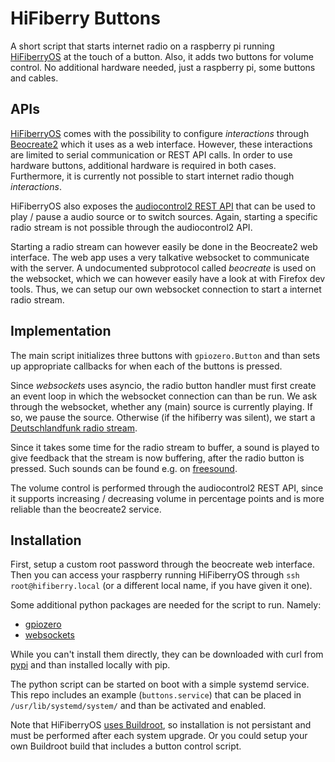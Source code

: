 # HiFiberry Buttons

A short script that starts internet radio on a raspberry pi running [HiFiberryOS](https://github.com/hifiberry/hifiberry-os) at the touch of a button. Also, it adds two buttons for volume control. No additional hardware needed, just a raspberry pi, some buttons and cables.

## APIs
[HiFiberryOS](https://github.com/hifiberry/hifiberry-os) comes with the possibility to configure _interactions_ through [Beocreate2](https://github.com/bang-olufsen/create) which it uses as a web interface. However, these interactions are limited to serial communication or REST API calls. In order to use hardware buttons, additional hardware is required in both cases. Furthermore, it is currently not possible to start internet radio though _interactions_.

HiFiberryOS also exposes the [audiocontrol2 REST API](https://github.com/hifiberry/audiocontrol2/blob/master/doc/api.md) that can be used to play / pause a audio source or to switch sources. Again, starting a specific radio stream is not possible through the audiocontrol2 API.

Starting a radio stream can however easily be done in the Beocreate2 web interface. The web app uses a very talkative websocket to communicate with the server. A undocumented subprotocol called _beocreate_ is used on the websocket, which we can however easily have a look at with Firefox dev tools. Thus, we can setup our own websocket connection to start a internet radio stream.

## Implementation
The main script initializes three buttons with `gpiozero.Button` and than sets up appropriate callbacks for when each of the buttons is pressed.

Since _websockets_ uses asyncio, the radio button handler must first create an event loop in which the websocket connection can than be run. We ask through the websocket, whether any (main) source is currently playing. If so, we pause the source. Otherwise (if the hifiberry was silent), we start a [Deutschlandfunk radio stream](https://www.deutschlandfunk.de/unsere-live-streams.2396.de.html).

Since it takes some time for the radio stream to buffer, a sound is played to give feedback that the stream is now buffering, after the radio button is pressed. Such sounds can be found e.g. on [freesound](https://freesound.org/).

The volume control is performed through the audiocontrol2 REST API, since it supports increasing / decreasing volume in percentage points and is more reliable than the beocreate2 service.

## Installation
First, setup a custom root password through the beocreate web interface. Then you can access your raspberry running HiFiberryOS through `ssh root@hifiberry.local` (or a different local name, if you have given it one).

Some additional python packages are needed for the script to run. Namely:
- [gpiozero](https://pypi.org/project/gpiozero/)
- [websockets](https://pypi.org/project/websockets/)

While you can't install them directly, they can be downloaded with curl from [pypi](https://pypi.org/) and than installed locally with pip.

The python script can be started on boot with a simple systemd service. This repo includes an example (`buttons.service`) that can be placed in `/usr/lib/systemd/system/` and than be activated and enabled.

Note that HiFiberryOS [uses Buildroot](https://github.com/hifiberry/hifiberry-os#adding-packages), so installation is not persistant and must be performed after each system upgrade. Or you could setup your own Buildroot build that includes a button control script.